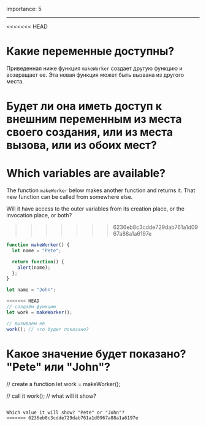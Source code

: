 importance: 5

---

<<<<<<< HEAD
# Какие переменные доступны?

Приведенная ниже функция `makeWorker` создает другую функцию и возвращает ее. Эта новая функция может быть вызвана из другого места.

Будет ли она иметь доступ к внешним переменным из места своего создания, или из места вызова, или из обоих мест?
=======
# Which variables are available?

The function `makeWorker` below makes another function and returns it. That new function can be called from somewhere else.

Will it have access to the outer variables from its creation place, or the invocation place, or both?
>>>>>>> 6236eb8c3cdde729dab761a1d0967a88a1a6197e

```js
function makeWorker() {
  let name = "Pete";

  return function() {
    alert(name);
  };
}

let name = "John";

<<<<<<< HEAD
// создаём функцию
let work = makeWorker();

// вызываем её
work(); // что будет показано?
```

Какое значение будет показано? "Pete" или "John"?
=======
// create a function
let work = makeWorker();

// call it
work(); // what will it show?
```

Which value it will show? "Pete" or "John"?
>>>>>>> 6236eb8c3cdde729dab761a1d0967a88a1a6197e
